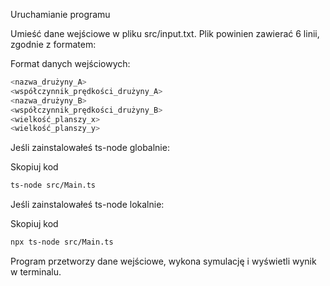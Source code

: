 Uruchamianie programu

Umieść dane wejściowe w pliku src/input.txt. Plik powinien zawierać 6 linii, zgodnie z formatem:


Format danych wejściowych:
```bash
<nazwa_drużyny_A>
<współczynnik_prędkości_drużyny_A>
<nazwa_drużyny_B>
<współczynnik_prędkości_drużyny_B>
<wielkość_planszy_x>
<wielkość_planszy_y>
```

Jeśli zainstalowałeś ts-node globalnie:

Skopiuj kod
```bash
ts-node src/Main.ts
```

Jeśli zainstalowałeś ts-node lokalnie:

Skopiuj kod
```bash
npx ts-node src/Main.ts
```
Program przetworzy dane wejściowe, wykona symulację i wyświetli wynik w terminalu.